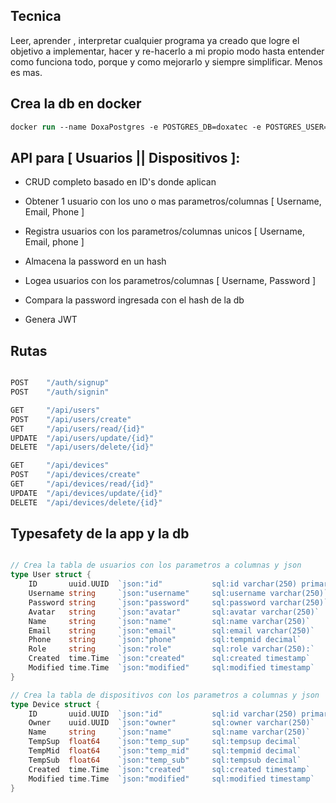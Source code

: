 ## Tecnica
Leer, aprender , interpretar cualquier programa ya creado que logre el objetivo a implementar,
hacer y re-hacerlo a mi propio modo hasta entender como funciona todo, porque y como mejorarlo
y siempre simplificar. Menos es mas.

## Crea la db en docker

```ps
docker run --name DoxaPostgres -e POSTGRES_DB=doxatec -e POSTGRES_USER=doxadmin -e POSTGRES_PASSWORD=d@x@dm1n -p 5432:5432 -d postgres:latest
```
## API para [ Usuarios || Dispositivos ]:

- CRUD completo basado en ID's donde aplican

- Obtener 1 usuario con los uno o mas parametros/columnas [ Username, Email, Phone ]

- Registra usuarios con los parametros/columnas unicos [ Username, Email, phone ]

- Almacena la password en un hash

- Logea usuarios con los parametros/columnas [ Username, Password ]

- Compara la password ingresada con el hash de la db

- Genera JWT

## Rutas

```go

POST    "/auth/signup"
POST    "/auth/signin"

GET     "/api/users"
POST    "/api/users/create"
GET     "/api/users/read/{id}"
UPDATE  "/api/users/update/{id}"
DELETE  "/api/users/delete/{id}"

GET     "/api/devices"
POST    "/api/devices/create"
GET     "/api/devices/read/{id}"
UPDATE  "/api/devices/update/{id}"
DELETE  "/api/devices/delete/{id}"

```

## Typesafety de la app y la db

```go

// Crea la tabla de usuarios con los parametros a columnas y json
type User struct {
	ID       uuid.UUID  `json:"id"           sql:id varchar(250) primary key`
	Username string     `json:"username"     sql:username varchar(250)`
	Password string     `json:"password"     sql:password varchar(250)`
	Avatar   string     `json:"avatar"       sql:avatar varchar(250)`
	Name     string     `json:"name"         sql:name varchar(250)`
	Email    string     `json:"email"        sql:email varchar(250)`
	Phone    string     `json:"phone"        sql:tempmid decimal`
	Role     string     `json:"role"         sql:role varchar(250):`
	Created  time.Time  `json:"created"      sql:created timestamp`
	Modified time.Time  `json:"modified"     sql:modified timestamp`
}

// Crea la tabla de dispositivos con los parametros a columnas y json
type Device struct {
	ID       uuid.UUID  `json:"id"           sql:id varchar(250) primary key`
	Owner    uuid.UUID  `json:"owner"        sql:owner varchar(250)`
	Name     string     `json:"name"         sql:name varchar(250)`
	TempSup  float64    `json:"temp_sup"     sql:tempsup decimal`
	TempMid  float64    `json:"temp_mid"     sql:tempmid decimal`
	TempSub  float64    `json:"temp_sub"     sql:tempsub decimal`
	Created  time.Time  `json:"created"      sql:created timestamp`
	Modified time.Time  `json:"modified"     sql:modified timestamp`
}

```